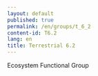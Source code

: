 ```yaml
---
layout: default
published: true
permalink: /en/groups/t_6_2
content-id: T6.2
lang: en
title: Terrestrial 6.2
---
```


Ecosystem Functional Group
